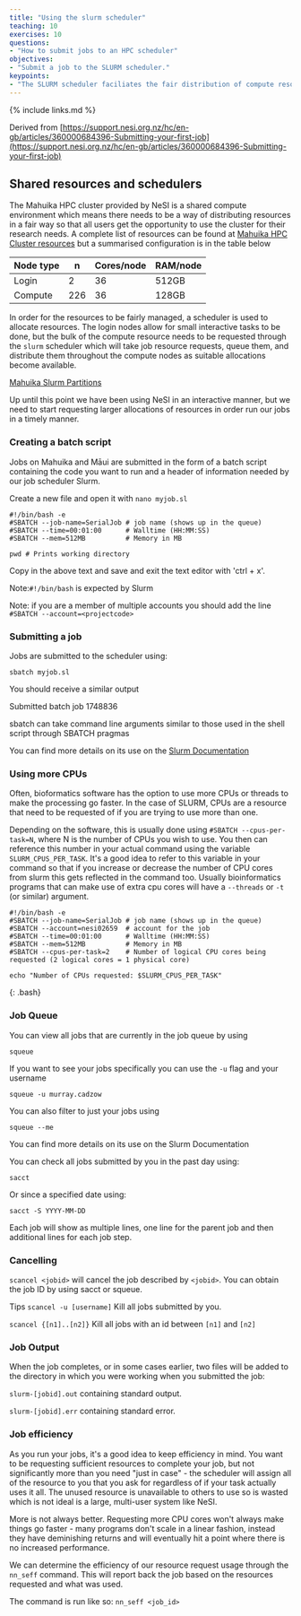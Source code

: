 ```yaml
---
title: "Using the slurm scheduler"
teaching: 10
exercises: 10
questions:
- "How to submit jobs to an HPC scheduler"
objectives:
- "Submit a job to the SLURM scheduler."
keypoints:
- "The SLURM scheduler faciliates the fair distribution of compute resource amongst users."
---
```



{% include links.md %}



Derived from [https://support.nesi.org.nz/hc/en-gb/articles/360000684396-Submitting-your-first-job](https://support.nesi.org.nz/hc/en-gb/articles/360000684396-Submitting-your-first-job)


## Shared resources and schedulers

The Mahuika HPC cluster provided by NeSI is a shared compute environment which means there needs to be a way of distributing resources in a fair way so that all users get the opportunity to use the cluster for their research needs. A complete list of resources can be found at
[Mahuika HPC Cluster resources](https://support.nesi.org.nz/hc/en-gb/articles/360000163575-Mahuika) but a summarised configuration is in the table below

Node type | n | Cores/node| RAM/node
---|---|---|---
Login | 2 | 36 | 512GB
Compute | 226 | 36 | 128GB

In order for the resources to be fairly managed, a scheduler is used to allocate resources. The login nodes allow for small interactive tasks to be done, but the bulk of the compute resource needs to be requested through the `slurm` scheduler which will take job resource requests, queue them, and distribute them throughout the compute nodes as suitable allocations become available.

[Mahuika Slurm Partitions](https://support.nesi.org.nz/hc/en-gb/articles/360000204076-Mahuika-Slurm-Partitions)

Up until this point we have been using NeSI in an interactive manner, but we need to start requesting larger allocations of resources in order run our jobs in a timely manner.

### Creating a batch script

Jobs on Mahuika and Māui are submitted in the form of a batch script containing the code you want to run and a header of information needed by our job scheduler Slurm.


Create a new file and open it with `nano myjob.sl`

```
#!/bin/bash -e
#SBATCH --job-name=SerialJob # job name (shows up in the queue)
#SBATCH --time=00:01:00      # Walltime (HH:MM:SS)
#SBATCH --mem=512MB          # Memory in MB

pwd # Prints working directory
```

Copy in the above text and save and exit the text editor with 'ctrl + x'.

Note:`#!/bin/bash` is expected by Slurm

Note: if you are a member of multiple accounts you should add the line `#SBATCH --account=<projectcode>`

### Submitting a job

Jobs are submitted to the scheduler using:

```
sbatch myjob.sl
```

You should receive a similar output

Submitted batch job 1748836

sbatch can take command line arguments similar to those used in the shell script through SBATCH pragmas

You can find more details on its use on the [Slurm Documentation](https://slurm.schedmd.com/sbatch.html)

### Using more CPUs

Often, bioformatics software has the option to use more CPUs or threads to make the processing go faster. In the case of SLURM, CPUs are a resource that need to be requested of if you are trying to use more than one.

Depending on the software, this is usually done using `#SBATCH --cpus-per-task=N`, where N is the number of CPUs you wish to use. You then can reference this number in your actual command using the variable `SLURM_CPUS_PER_TASK`. It's a good idea to refer to this variable in your command so that if you increase or decrease the number of CPU cores from slurm this gets reflected in the command too. Usually bioinformatics programs that can make use of extra cpu cores will have a `--threads` or `-t` (or similar) argument.

~~~
#!/bin/bash -e
#SBATCH --job-name=SerialJob # job name (shows up in the queue)
#SBATCH --account=nesi02659  # account for the job
#SBATCH --time=00:01:00      # Walltime (HH:MM:SS)
#SBATCH --mem=512MB          # Memory in MB
#SBATCH --cpus-per-task=2    # Number of logical CPU cores being requested (2 logical cores = 1 physical core)

echo "Number of CPUs requested: $SLURM_CPUS_PER_TASK"
~~~
{: .bash}


### Job Queue

You can view all jobs that are currently in the job queue by using

```
squeue
```

If you want to see your jobs specifically you can use the `-u` flag and your username

```
squeue -u murray.cadzow
```

You can also filter to just your jobs using

```
squeue --me
```

You can find more details on its use on the Slurm Documentation

You can check all jobs submitted by you in the past day using:

```
sacct
```

Or since a specified date using:

```
sacct -S YYYY-MM-DD
```

Each job will show as multiple lines, one line for the parent job and then additional lines for each job step.

### Cancelling

`scancel <jobid>` will cancel the job described by `<jobid>`. You can obtain the job ID by using sacct or squeue.

Tips
`scancel -u [username]` Kill all jobs submitted by you.

`scancel {[n1]..[n2]}` Kill all jobs with an id between `[n1]` and `[n2]`



### Job Output

When the job completes, or in some cases earlier, two files will be added to the directory in which you were working when you submitted the job:

`slurm-[jobid].out` containing standard output.

`slurm-[jobid].err` containing standard error.


### Job efficiency

As you run your jobs, it's a good idea to keep efficiency in mind. You want to be requesting sufficient resources to complete your job, but not significantly more than you need "just in case" - the scheduler will assign all of the resource to you that you ask for regardless of if your task actually uses it all. The unused resource is unavailable to others to use so is wasted which is not ideal is a large, multi-user system like NeSI.

More is not always better. Requesting more CPU cores won't always make things go faster - many programs don't scale in a linear fashion, instead they have deminishing returns and will eventually hit a point where there is no increased performance. 

We can determine the efficiency of our resource request usage through the `nn_seff` command. This will report back the job based on the resources requested and what was used.

The command is run like so: `nn_seff <job_id>`